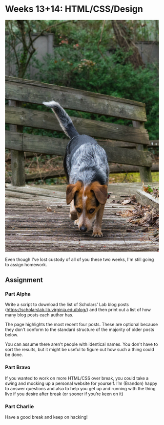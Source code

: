 # Weeks 13+14: HTML/CSS/Design

![assets/hazel_sniff.jpg](assets/hazel_sniff.jpg)

Even though I've lost custody of all of you these two weeks, I'm still going to assign homework.

## Assignment
### Part Alpha

Write a script to download the list of Scholars' Lab blog posts (https://scholarslab.lib.virginia.edu/blog/) and then print out a list of how many blog posts each author has.

The page highlights the most recent four posts. These are optional because they don't conform to the standard structure of the majority of older posts below.

You can assume there aren't people with identical names. You don't have to sort the results, but it might be useful to figure out how such a thing could be done. 

### Part Bravo

If you wanted to work on more HTML/CSS over break, you could take a swing and mocking up a personal website for yourself. I’m (Brandon) happy to answer questions and also to help you get up and running with the thing live if you desire after break (or sooner if you’re keen on it)

### Part Charlie

Have a good break and keep on hacking! 
